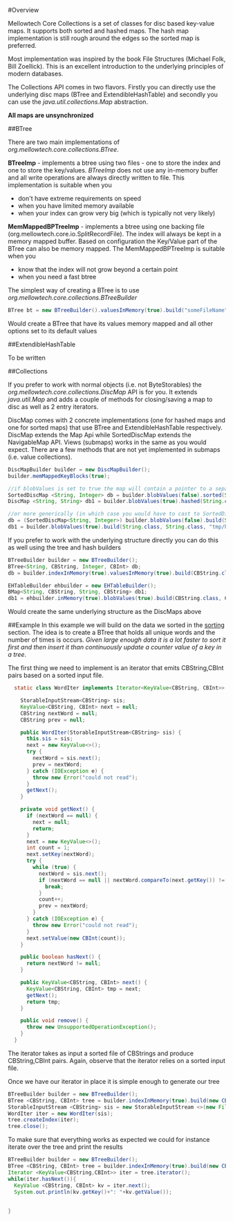 #Overview

Mellowtech Core Collections is a set of classes for disc based key-value maps. It supports both sorted and hashed maps.
The hash map implementation is still rough around the edges so the sorted map is preferred.

Most implementation was inspired by the book File Structures (Michael Folk, Bill Zoellick). This is an excellent
introduction to the underlying principles of modern databases. 

The Collections API comes in two flavors. Firstly you can directly use the underlying disc maps (BTree and ExtendibleHashTable)
and secondly you can use the *java.util.collections.Map* abstraction.

**All maps are unsynchronized**


##BTree

There are two main implementations of *org.mellowtech.core.collections.BTree*.

**BTreeImp** - implements a btree using two files - one to store the index and one to store the key/values. *BTreeImp* does not use any in-memory buffer and all write
operations are always directly written to file. This implementation is suitable when you
* don't have extreme requirements on speed
* when you have limited memory available
* when your index can grow very big (which is typically not very likely)

**MemMappedBPTreeImp** - implements a btree using one backing file (org.mellowtech.core.io.SplitRecordFile). The index will
always be kept in a memory mapped buffer. Based on configuration the Key/Value part of the BTree can also be memory mapped.
The MemMappedBPTreeImp is suitable when you
* know that the index will not grow beyond a certain point
* when you need a fast btree

The simplest way of creating a BTree is to use *org.mellowtech.core.collections.BTreeBuilder*

```java
BTree bt = new BTreeBuilder().valuesInMemory(true).build("someFileName",new CBString(), new CBString())
```

Would create a BTree that have its values memory mapped and all other options set to its default values

##ExtendibleHashTable

To be written

##Collections

If you prefer to work with normal objects (i.e. not ByteStorables) the *org.mellowtech.core.collections.DiscMap* API is for you.
It extends *java.util.Map* and adds a couple of methods for closing/saving a map to disc as well as 2 entry iterators.

DiscMap comes with 2 concrete implementations (one for hashed maps and one for sorted maps) that use BTree and ExtendibleHashTable
respectively. DiscMap extends the Map Api while SortedDiscMap extends the NavigableMap API. Views (submaps) works in the same
as you would expect. There are a few methods that are not yet implemented in submaps (i.e. value collections).

```java
DiscMapBuilder builder = new DiscMapBuilder();
builder.memMappedKeyBlocks(true);

//if blobValues is set to true the map will contain a pointer to a separate file with the value
SortedDiscMap <String, Integer> db = builder.blobValues(false).sorted(String.class, Integer.class, "/tmp/discbasedmap");
DiscMap <String, String> db1 = builder.blobValues(true).hashed(String.class, String.class, "tmp/hashbasedmap");

//or more generically (in which case you would have to cast to SortedDiscMap)
db = (SortedDiscMap<String, Integer>) builder.blobValues(false).build(String.class, Integer.class, "/tmp/discbasedmap", true);
db1 = builder.blobValues(true).build(String.class, String.class, "tmp/hashbasedmap", false);
```

If you prefer to work with the underlying structure directly you can do this as well using the tree and hash builders

```java
BTreeBuilder builder = new BTreeBuilder();
BTree<String, CBString, Integer, CBInt> db;
db = builder.indexInMemory(true).valuesInMemory(true).build(CBString.class, CBInt.class, "/tmp/treemap");

EHTableBuilder ehbuilder = new EHTableBuilder();
BMap<String, CBString, String, CBString> db1;
db1 = ehbuilder.inMemory(true).blobValues(true).build(CBString.class, CBString.class,"/tmp/hashmap");
```

Would create the same underlying structure as the DiscMaps above

##Example
In this example we will build on the data we sorted in the [sorting](sorting.html) section. The idea is to create a
BTree that holds all unique words and the number of times is occurs. _Given large enough data it is a lot faster to
sort it first and then insert it than continuously update a counter value of a key in a tree_.

The first thing we need to implement is an iterator that emits CBString,CBInt pairs based on a sorted input file.

```java
  static class WordIter implements Iterator<KeyValue<CBString, CBInt>> {

    StorableInputStream<CBString> sis;
    KeyValue<CBString, CBInt> next = null;
    CBString nextWord = null;
    CBString prev = null;

    public WordIter(StorableInputStream<CBString> sis) {
      this.sis = sis;
      next = new KeyValue<>();
      try {
        nextWord = sis.next();
        prev = nextWord;
      } catch (IOException e) {
        throw new Error("could not read");
      }
      getNext();
    }

    private void getNext() {
      if (nextWord == null) {
        next = null;
        return;
      }
      next = new KeyValue<>();
      int count = 1;
      next.setKey(nextWord);
      try {
        while (true) {
          nextWord = sis.next();
          if (nextWord == null || nextWord.compareTo(next.getKey()) != 0) {
            break;
          }
          count++;
          prev = nextWord;
        }
      } catch (IOException e) {
        throw new Error("could not read");
      }
      next.setValue(new CBInt(count));
    }

    public boolean hasNext() {
      return nextWord != null;
    }

    public KeyValue<CBString, CBInt> next() {
      KeyValue<CBString, CBInt> tmp = next;
      getNext();
      return tmp;
    }

    public void remove() {
      throw new UnsupportedOperationException();
    }
  }
```
The iterator takes as input a sorted file of CBStrings and produce CBString,CBInt pairs. Again, observe that the iterator
relies on a sorted input file.

Once we have our iterator in place it is simple enough to generate our tree

```java
BTreeBuilder builder = new BTreeBuilder();
BTree <CBString, CBInt> tree = builder.indexInMemory(true).build(new CBString(), new CBInt(), "/some/path/to/tree");
StorableInputStream <CBString> sis = new StorableInputStream <>(new FileInputStream("/tmp/english-sorted.bs"), new CBString());
WordIter iter = new WordIter(sis);
tree.createIndex(iter);
tree.close();
```

To make sure that everything works as expected we could for instance iterate over the tree and print the results

```java
BTreeBuilder builder = new BTreeBuilder();
BTree <CBString, CBInt> tree = builder.indexInMemory(true).build(new CBString(), new CBInt(), "/some/path/to/tree");
Iterator <KeyValue<CBString,CBInt>> iter = tree.iterator();
while(iter.hasNext()){
  KeyValue <CBString, CBInt> kv = iter.next();
  System.out.println(kv.getKey()+": "+kv.getValue());
  
 
}
```








